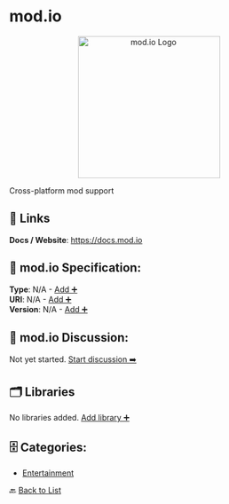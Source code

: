 # mod.io
<p align="center">
    <img width="256" src="https://raw.githubusercontent.com/apis-list/apis-list/main/apis/mod-io/logo_256x256.png" alt="mod.io Logo"/>
</p>
Cross-platform mod support

##  🔗 Links
**Docs / Website**: https://docs.mod.io

## 🧬 mod.io Specification:
**Type**: N/A - [Add ➕](https://github.com/apis-list/apis-list/edit/main/apis.yaml#L23527)  
**URI**: N/A - [Add ➕](https://github.com/apis-list/apis-list/edit/main/apis.yaml#L23527)  
**Version**: N/A - [Add ➕](https://github.com/apis-list/apis-list/edit/main/apis.yaml#L23527)

## 💬 mod.io Discussion:
Not yet started. [Start discussion ➡️](https://github.com/apis-list/apis-list/discussions/new)

## 🗂️ Libraries

No libraries added. [Add library ➕](https://github.com/apis-list/apis-list/edit/main/apis.yaml#L23527)    


## 🗄️ Categories:
- [Entertainment](https://github.com/apis-list/apis-list#entertainment-)

🔙  [Back to List](https://github.com/apis-list/apis-list)
